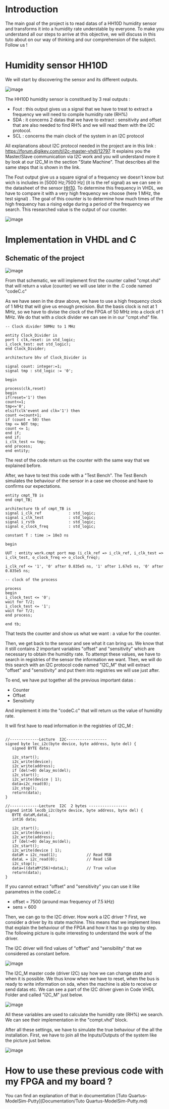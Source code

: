 # Introduction #
The main goal of the project is to read datas of a HH10D humidity sensor and transforms it into a humidity rate understable by everyone. To make you understand all our steps to arrive at this objective, we will discuss in this tuto about on our way of thinking and our comprehension of the subject. Follow us !

# Humidity sensor HH10D #

We will start by discovering the sensor and its different outputs.

![image](https://user-images.githubusercontent.com/82948794/121933034-d4b4fa80-cd45-11eb-90df-b36d201fbf00.png)

The HH10D humidity sensor is constitued by 3 real outputs : 

- Fout : this output gives us a signal that we have to treat to extract a frequency we will need to compile humidity rate (RH%)
- SDA : it concerns 2 datas that we have to extract : sensitivity and offset that are also needed to find RH% and we will read them with the I2C protocol.
- SCL : concerns the main clock of the system in an I2C protocol

All explanations about I2C protocol needed in the project are in this link : https://forum.digikey.com/t/i2c-master-vhdl/12797. It explains you the Master/Slave communication via I2C work and you will understand more it by look at our I2C_M in the section "State Machine". That describes all the same steps that is shown in the link.

The Fout output give us a square signal of a frequency we doesn't know but wich is includes in [5000 Hz;7500 Hz] (it is the ref signal) as we can see in the datasheet of the sensor [HH10](Documentation/HH10D.pdf). To determine this frequency in VHDL, we have to compare it with a very high frequency we choose (here 1 MHz, the test signal) . The goal of this counter is to determine how much times of the high frequency has a rising edge during a period of the frequency we search. This researched value is the output of our counter.

![image](https://user-images.githubusercontent.com/82948794/122133352-d3b2c480-ce3c-11eb-96df-1f6bae6dde47.png)

# Implementation in VHDL and C #
## Schematic of the project ##

![image](https://user-images.githubusercontent.com/82948794/122134408-ce567980-ce3e-11eb-8029-2d97a2aa38a5.png)


From that schematic, we will implement first the counter called "cmpt.vhd" that will return a value (counter) we will use later in the .C code named "codeC.c" 


As we have seen in the draw above, we have to use a high frequency clock of 1 MHz that will give us enough precision. But the basis clock is not at 1 MHz, so we have to divise the clock of the FPGA of 50 MHz into a clock of 1 MHz. We do that with a clock divider we can see in in our "cmpt.vhd" file.

```
-- Clock divider 50MHz to 1 MHz

entity Clock_Divider is
port ( clk,reset: in std_logic;
i_clock_test: out std_logic);
end Clock_Divider;

architecture bhv of Clock_Divider is

signal count: integer:=1;
signal tmp : std_logic := '0';

begin

process(clk,reset)
begin
if(reset='1') then
count<=1;
tmp<='0';
elsif(clk'event and clk='1') then
count <=count+1;
if (count = 50) then
tmp <= NOT tmp;
count <= 1;
end if;
end if;
i_clk_test <= tmp;
end process;
end entity;
```
The rest of the code return us the counter with the same way that we explained before.

After, we have to test this code with a "Test Bench". The Test Bench simulates the behaviour of the sensor in a case we choose and have to confirms our expectations.

```
entity cmpt_TB is
end cmpt_TB;

architecture tb of cmpt_TB is
signal i_clk_ref            : std_logic;
signal i_clk_test           : std_logic;
signal i_rstb               : std_logic;
signal o_clock_freq         : std_logic;

constant T : time := 10e3 ns

begin

UUT : entity work.cmpt port map (i_clk_ref => i_clk_ref, i_clk_test => i_clk_test, o_clock_freq => o_clock_freq);

i_clk_ref <= '1', '0' after 0.835e5 ns, '1' after 1.67e5 ns, '0' after 0.835e5 ns;

-- clock of the process

process
begin
i_clock_test <= '0';
wait for T/2;
i_clock_test <= '1';
wait for T/2;
end process;

end tb;

```

That tests the counter and show us what we want : a value for the counter.

Then, we get back to the sensor and see what it can bring us. We know that it still contains 2 important variables "offset" and "sensitivity" which are necessary to obtain the humidity rate. To attempt these values, we have to search in registries of the sensor the information we want. Then, we will do this search with an I2C protocol code named "I2C_M" that will extract "offset" and "sensitivity" and put them into registries we will use just after. 

To end, we have put together all the previous important datas :
- Counter
- Offset
- Sensitivity

And implement it into the "codeC.c" that will return us the value of humidity rate.
 
It will first have to read information in the registries of I2C_M :

```

//-------------Lecture  I2C------------------
signed byte lec_i2c(byte device, byte address, byte del) {
   signed BYTE data;

   i2c_start();
   i2c_write(device);
   i2c_write(address);
   if (del!=0) delay_ms(del);
   i2c_start();
   i2c_write(device | 1);
   data=i2c_read(0);
   i2c_stop();
   return(data);
}

//-------------Lecture  I2C  2 bytes -----------------
signed int16 lecdb_i2c(byte device, byte address, byte del) {
   BYTE dataM,dataL;
   int16 data;

   i2c_start();
   i2c_write(device);
   i2c_write(address);
   if (del!=0) delay_ms(del);
   i2c_start();
   i2c_write(device | 1);
   dataM = i2c_read(1);				// Read MSB
   dataL = i2c_read(0);				// Read LSB
   i2c_stop();
   data=((dataM*256)+dataL);		// True value
   return(data);
}

```

If you cannot extract "offset" and "sensitivity" you can use it like parametres in the codeC.c 
- offset = 7500 (around max frequency of 7.5 kHz)
- sens = 600



Then, we can go to the I2C driver. How work a I2C driver ? First, we consider a driver by its state machine. This means that we implement lines that explain the behaviour of the FPGA and how it has to go step by step. The following picture is quite interesting to understand the work of the driver.

The I2C driver will find values of "offset" and "sensibility" that we considered as constant before.

![image](https://user-images.githubusercontent.com/82948794/121968052-d1cfff00-cd71-11eb-9160-18e511fa4ce0.png)

The I2C_M master code (driver I2C) say how we can change state and when it is possible. We thus know when we have to reset, when the bus is ready to write information on sda, when the machine is able to receive or send datas etc. We can see a part of the I2C driver given in Code VHDL Folder and called "I2C_M" just below.

![image](https://user-images.githubusercontent.com/82948794/121969260-30967800-cd74-11eb-952c-9be7ef9bdd36.png)

All these variables are used to calculate the humidity rate (RH%) we search. We can see their implementation in the "compt.vhd" block.

After all these settings, we have to simulate the true behaviour of the all the installation.
First, we have to join all the Inputs/Outputs of the system like the picture just below.

![image](https://user-images.githubusercontent.com/82948794/121970491-f11d5b00-cd76-11eb-87ff-1a47bd5ff636.png)


# How to use these previous code with my FPGA and my board ? #

You can find an explanation of that in documentation [Tuto Quartus-ModelSim-Putty](Documentation/Tuto Quartus-ModelSim-Putty.md)



